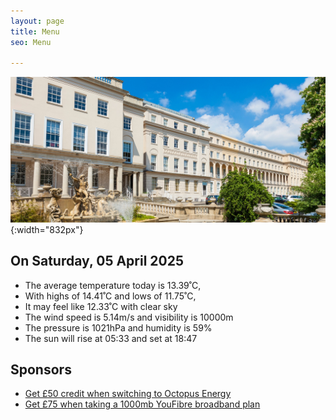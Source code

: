 ```yaml
---
layout: page
title: Menu
seo: Menu

---
```


![Logo](/images/logo.jpg){:width="832px"}

<!-- weather_marker starts -->
## On Saturday, 05 April 2025

- The average temperature today is 13.39˚C,
- With highs of 14.41˚C and lows of 11.75˚C,
- It may feel like 12.33˚C with clear sky
- The wind speed is 5.14m/s and visibility is 10000m
- The pressure is 1021hPa and humidity is 59%
- The sun will rise at 05:33 and set at 18:47

<!-- weather_marker ends -->

## Sponsors

- [Get £50 credit when switching to Octopus Energy](https://bit.ly/3oD1nnS)
- [Get £75 when taking a 1000mb YouFibre broadband plan](https://aklam.io/91zWhU?)



